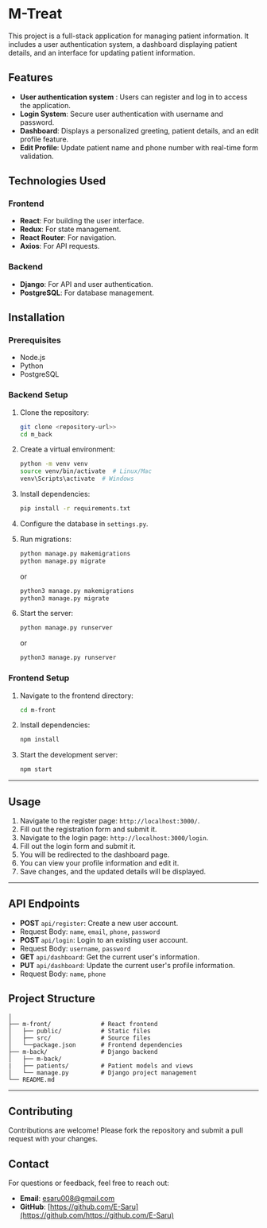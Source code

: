 # M-Treat
This project is a full-stack application for managing patient information. It includes a user authentication system, a dashboard displaying patient details, and an interface for updating patient information.

## Features
- **User authentication system**  : Users can register and log in to access the application.
- **Login System**: Secure user authentication with username and password.
- **Dashboard**: Displays a personalized greeting, patient details, and an edit profile feature.
- **Edit Profile**: Update patient name and phone number with real-time form validation.

## Technologies Used
### Frontend
- **React**: For building the user interface.
- **Redux**: For state management.
- **React Router**: For navigation.
- **Axios**: For API requests.

### Backend
- **Django**: For API and user authentication.
- **PostgreSQL**: For database management.

## Installation

### Prerequisites
- Node.js
- Python
- PostgreSQL

### Backend Setup
1. Clone the repository:
   ```bash
   git clone <repository-url>>
   cd m_back
   ```
2. Create a virtual environment:
   ```bash
   python -m venv venv
   source venv/bin/activate  # Linux/Mac
   venv\Scripts\activate  # Windows
   ```
3. Install dependencies:
   ```bash
   pip install -r requirements.txt
   ```
4. Configure the database in `settings.py`.
5. Run migrations:
   ```bash
   python manage.py makemigrations
   python manage.py migrate
   ```
   or

   ```bash
   python3 manage.py makemigrations
   python3 manage.py migrate
   ```


6. Start the server:
   ```bash
   python manage.py runserver
   ```
   or
   ```bash
   python3 manage.py runserver
   ```

### Frontend Setup
1. Navigate to the frontend directory:
   ```bash
   cd m-front
   ```
2. Install dependencies:
   ```bash
   npm install
   ```
3. Start the development server:
   ```bash
   npm start
   ```

---
## Usage

1. Navigate to the register page: `http://localhost:3000/`.
2. Fill out the registration form and submit it.
3. Navigate to the login page: `http://localhost:3000/login`.
4. Fill out the login form and submit it.
5. You will be redirected to the dashboard page.
6. You can view your profile information and edit it.
7. Save changes, and the updated details will be displayed.

---
## API Endpoints
- **POST** `api/register`: Create a new user account.
 - Request Body: `name`, `email`, `phone`, `password`
- **POST** `api/login`: Login to an existing user account.
 - Request Body: `username`, `password`
- **GET** `api/dashboard`: Get the current user's information.
- **PUT** `api/dashboard`: Update the current user's profile information.
 - Request Body: `name`, `phone`

## Project Structure
```m-treat/
│
├── m-front/              # React frontend
│   ├── public/           # Static files
│   ├── src/              # Source files
│   └──package.json       # Frontend dependencies
├── m-back/               # Django backend
│   ├── m-back/
|   ├── patients/         # Patient models and views
│   └── manage.py         # Django project management
└── README.md
```
---

## Contributing
Contributions are welcome! Please fork the repository and submit a pull request with your changes.


## Contact
For questions or feedback, feel free to reach out:
- **Email**: [esaru008@gmail.com](mailto:esaru008@gmail.com)
- **GitHub**: [https://github.com/E-Saru](https://github.com/https://github.com/E-Saru)
